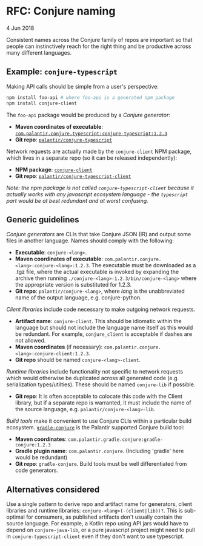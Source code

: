 # RFC: Conjure naming

4 Jun 2018

Consistent names across the Conjure family of repos are important so that people can instinctively reach for the right thing and be productive across many different languages.

## Example: `conjure-typescript`

Making API calls should be simple from a user's perspective:

```bash
npm install foo-api # where foo-api is a generated npm package
npm install conjure-client
```

The `foo-api` package would be produced by a _Conjure generator_:

- **Maven coordinates of executable**: [`com.palantir.conjure.typescript:conjure-typescript:1.2.3`](https://bintray.com/palantir/releases/conjure-typescript/0.3.0#files/com/palantir/conjure/typescript/conjure-typescript/0.3.0)
- **Git repo**: [`palantir/conjure-typescript`](https://github.com/palantir/conjure-typescript)

Network requests are actually made by the `conjure-client` NPM package, which lives in a separate repo (so it can be released independently):

- **NPM package**: [`conjure-client`](https://www.npmjs.com/package/conjure-client)
- **Git repo**: [`palantir/conjure-typescript-client`](https://github.com/palantir/conjure-typescript-client)

_Note: the npm package is not called `conjure-typescript-client` because it actually works with any javascript ecosystem language - the `typescript` part would be at best redundant and at worst confusing._

## Generic guidelines

_Conjure generators_ are CLIs that take Conjure JSON (IR) and output some files in another language. Names should comply with the following:

- **Executable**: `conjure-<lang>`.
- **Maven coordinates of executable**: `com.palantir.conjure.<lang>:conjure-<lang>:1.2.3`. The executable must be downloaded as a .tgz file, where the actual executable is invoked by expanding the archive then running `./conjure-<lang>-1.2.3/bin/conjure-<lang>` where the appropriate version is substituted for 1.2.3.
- **Git repo**: `palantir/conjure-<lang>`, where _lang_ is the unabbreviated name of the output language, e.g. conjure-python.

_Client libraries_ include code necessary to make outgoing network requests.

- **Artifact name**: `conjure-client`.  This should be idiomatic within the language but should not include the language name itself as this would be redundant. For example, `conjure_client` is acceptable if dashes are not allowed.
- **Maven coordinates** (if necessary): `com.palantir.conjure.<lang>:conjure-client:1.2.3`.
- **Git repo** should be named `conjure-<lang>-client`.


_Runtime libraries_ include functionality not specific to network requests which would otherwise be duplicated across all generated code (e.g. serialization types/utilties). These should be named `conjure-lib` if possible.

- **Git repo**: It is often acceptable to colocate this code with the Client library, but if a separate repo is warranted, it must include the name of the source language, e.g. `palantir/conjure-<lang>-lib`.

_Build tools_ make it convenient to use Conjure CLIs within a particular build ecosystem. [`gradle-conjure`](https://github.com/palantir/gradle-conjure) is the Palantir supported Conjure build tool:

- **Maven coordinates**: `com.palantir.gradle.conjure:gradle-conjure:1.2.3`
- **Gradle plugin name**: `com.palantir.conjure`.  (Including 'gradle' here would be redundant)
- **Git repo**: `gradle-conjure`.  Build tools must be well differentiated from code generators.

## Alternatives considered

Use a single pattern to derive repo and artifact name for generators, client libraries and runtime libraries: `conjure-<lang>(-(client|lib))?`.   This is sub-optimal for consumers, as published artifacts don't usually contain the source language.  For example, a Kotlin repo using API jars would have to depend on `conjure-java-lib`, or a pure javascript project might need to pull in `conjure-typescript-client` even if they don't want to use typescript.

